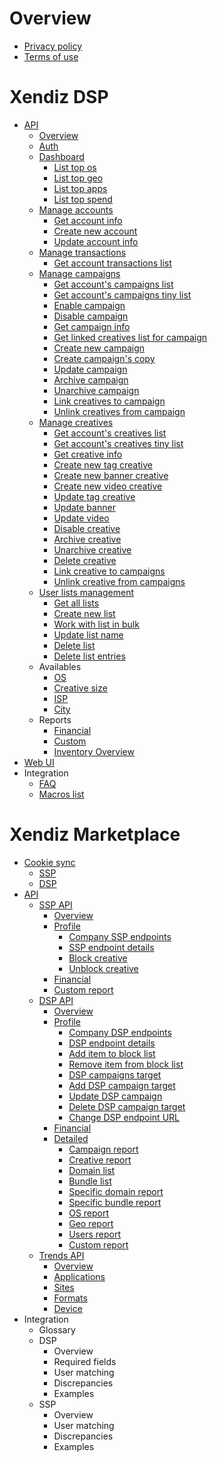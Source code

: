 # Overview

* [Privacy policy](https://xendiz.com/privacy-policy)
* [Terms of use](https://xendiz.com/terms-of-use)

# Xendiz DSP
* [API](./dsp/api)
  * [Overview](./dsp/api)
  * [Auth](./dsp/api#auth)
  * [Dashboard](./dsp/api#dashboard)
    * [List top os](./dsp/api#top-os)
    * [List top geo](./dsp/api#top-geo)
    * [List top apps](./dsp/api#top-apps)
    * [List top spend](./dsp/api#top-spend)
  * [Manage accounts](./dsp/api#accounts)
    * [Get account info](./dsp/api#get)
    * [Create new account](./dsp/api#create)
    * [Update account info](./dsp/api#update)
  * [Manage transactions](./dsp/api#accounts-transactions)
    * [Get account transactions list](./dsp/api#list)
  * [Manage campaigns](./dsp/api#campaigns)
    * [Get account's campaigns list](./dsp/api#list-1)
    * [Get account's campaigns tiny list](./dsp/api#tiny-list)
    * [Enable campaign](./dsp/api#enable)
    * [Disable campaign](./dsp/api#disable)
    * [Get campaign info](./dsp/api#get-1)
    * [Get linked creatives list for campaign](./dsp/api#creatives-list)
    * [Create new campaign](./dsp/api#create-1)
    * [Create campaign's copy](./dsp/api#make-copy)
    * [Update campaign](./dsp/api#update-1)
    * [Archive campaign](./dsp/api#archive)
    * [Unarchive campaign](./dsp/api#unarchive)
    * [Link creatives to campaign](./dsp/api#link)
    * [Unlink creatives from campaign](./dsp/api#unlink)
  * [Manage creatives](./dsp/api#creatives)
    * [Get account's creatives list](./dsp/api#list-2)
    * [Get account's creatives tiny list](./dsp/api#tiny-list-1)
    * [Get creative info](./dsp/api#get-2)
    * [Create new tag creative](./dsp/api#create-tag)
    * [Create new banner creative](./dsp/api#create-banner)
    * [Create new video creative](./dsp/api#create-video)
    * [Update tag creative](./dsp/api#update-2)
    * [Update banner](./dsp/api#update-banner)
    * [Update video](./dsp/api#update-video)
    * [Disable creative](./dsp/api#disable-1)
    * [Archive creative](./dsp/api#archive-1)
    * [Unarchive creative](./dsp/api#unarchive-1)
    * [Delete creative](./dsp/api#delete)
    * [Link creative to campaigns](./dsp/api#link-1)
    * [Unlink creative from campaigns](./dsp/api#unlink-1)
  * [User lists management](./dsp/api#lists)
    * [Get all lists](./dsp/api#get-all-account-lists)
    * [Create new list](./dsp/api#create-new-list)
    * [Work with list in bulk](./dsp/api#bulk-work)
    * [Update list name](./dsp/api#update-list)
    * [Delete list](./dsp/api#delete-list)
    * [Delete list entries](./dsp/api#delete-entry)
  * Availables
    * [OS](./dsp/api#available-os)
    * [Creative size](./dsp/api#available-sizes)
    * [ISP](./dsp/api#available-isp)
    * [City](./dsp/api#available-cities)
  * Reports
    * [Financial](./dsp/api#financial)
    * [Custom](./dsp/api#custom-report)
    * [Inventory Overview](./dsp/api#inventory-overview)
* [Web UI]()
* Integration
  * [FAQ](./dsp/integration/faq.md)
  * [Macros list](./dsp/integration/macros.md)

# Xendiz Marketplace
* [Cookie sync](./marketplace/cookie_sync)
  * [SSP](./marketplace/cookie_sync#cookie-syncing-with-xendiz-ssp)
  * [DSP](./marketplace/cookie_sync#cookie-syncing-with-xendiz-dsp)
* [API](./marketplace/api)
  * [SSP API](./marketplace/api/ssp)
    * [Overview](./marketplace/api/ssp#overview)
    * [Profile](./marketplace/api/ssp#profile-api)
      * [Company SSP endpoints](./marketplace/api/ssp#company-ssp-endpoints)
      * [SSP endpoint details](./marketplace/api/ssp#ssp-endpoint-details)
      * [Block creative](./marketplace/api/ssp#block-creative)
      * [Unblock creative](./marketplace/api/ssp#unblock-creative)
    * [Financial](./marketplace/api/ssp#financial-api)
    * [Custom report](./marketplace/api/ssp#custom-report)
  * [DSP API](./marketplace/api/dsp)
    * [Overview](./marketplace/api/dsp#overview)
    * [Profile](./marketplace/api/dsp#profile-api)
      * [Company DSP endpoints](./marketplace/api/dsp#company-dsp-endpoints) 
      * [DSP endpoint details](./marketplace/api/dsp#dsp-endpoint-details)
      * [Add item to block list](./marketplace/api/dsp#add-items-to-block-list)
      * [Remove item from block list](./marketplace/api/dsp#remove-items-from-block-list)
      * [DSP campaigns target](./marketplace/api/dsp#dsp-campaigns-target)
      * [Add DSP campaign target](./marketplace/api/dsp#add-dsp-campaign-target)
      * [Update DSP campaign](./marketplace/api/dsp#update-dsp-campaign)
      * [Delete DSP campaign target](./marketplace/api/dsp#delete-dsp-campaign-target)
      * [Change DSP endpoint URL](./marketplace/api/dsp#change-dsp-endpoint-url)
    * [Financial](./marketplace/api/dsp#financial-api)
    * [Detailed](./marketplace/api/dsp#detailed-reports-api)
      * [Campaign report](./marketplace/api/dsp#campaign-report)
      * [Creative report](./marketplace/api/dsp#creative-report)
      * [Domain list](./marketplace/api/dsp#domain-list)
      * [Bundle list](./marketplace/api/dsp#bundle-list)
      * [Specific domain report](./marketplace/api/dsp#specific-domain-report)
      * [Specific bundle report](./marketplace/api/dsp#specific-bundle-report)
      * [OS report](./marketplace/api/dsp#os-report)
      * [Geo report](./marketplace/api/dsp#geo-report)
      * [Users report](./marketplace/api/dsp#user-report)
      * [Custom report](./marketplace/api/dsp#custom-report)
  * [Trends API](./marketplace/api/trends)
    * [Overview](./marketplace/api/trends#overview)
    * [Applications](./marketplace/api/trends#applications)
    * [Sites](./marketplace/api/trends#sites)
    * [Formats](./marketplace/api/trends#formats)
    * [Device](./marketplace/api/trends#device)
* Integration
  * Glossary
  * DSP
    * Overview
    * Required fields
    * User matching
    * Discrepancies
    * Examples
  * SSP
    * Overview
    * User matching
    * Discrepancies 
    * Examples
